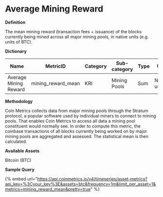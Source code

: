 # Average Mining Reward

**Definition**

The mean mining reward (transaction fees + issuance) of the blocks currently being mined across all major mining pools, in native units (e.g. units of BTC).

**Dictionary**

| Name                  | MetricID             | Category | Sub-category | Type | Unit         | Interval |
| --------------------- | -------------------- | -------- | ------------ | ---- | ------------ | -------- |
| Average Mining Reward | mining\_reward\_mean | KRI      | Mining Pools | Sum  | Native units | 1m       |

**Methodology**

Coin Metrics collects data from major mining pools through the Stratum protocol, a popular software used by individual miners to connect to mining pools. That enables Coin Metrics to access all data a mining pool constituent would normally see. In order to compute this metric, the coinbase transactions of all blocks currently being worked on by major mining pools are aggregated and assessed. The statistical mean is then calculated.

**Available Assets**&#x20;

Bitcoin (BTC)

**Sample Query**

{% embed url="https://api.coinmetrics.io/v4/timeseries/asset-metrics?api_key=%3Cyour_key%3E&assets=btc&frequency=1m&limit_per_asset=1&metrics=mining_reward_mean&pretty=true" %}
